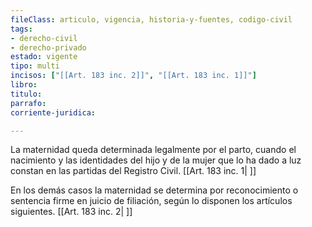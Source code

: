 ```yaml
---
fileClass: articulo, vigencia, historia-y-fuentes, codigo-civil
tags:
- derecho-civil
- derecho-privado
estado: vigente
tipo: multi
incisos: ["[[Art. 183 inc. 2]]", "[[Art. 183 inc. 1]]"]
libro:
titulo:
parrafo:
corriente-juridica:

---
```

La maternidad queda determinada legalmente por el parto, cuando el nacimiento y las identidades del hijo y de la mujer que lo ha dado a luz constan en las partidas del Registro Civil. [[Art. 183 inc. 1| ]]

En los demás casos la maternidad se determina por reconocimiento o sentencia firme en juicio de filiación, según lo disponen los artículos siguientes. [[Art. 183 inc. 2| ]]